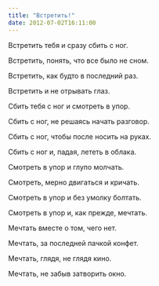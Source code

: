 ```yaml
---
title: "Встретить!"
date: 2012-07-02T16:11:00
---
```


Встретить тебя и сразу сбить с ног.

Встретить, понять, что все было не сном.

Встретить, как будто в последний раз.

Встретить и не отрывать глаз.



Сбить тебя с ног и смотреть в упор.

Сбить с ног, не решаясь начать разговор.

Сбить с ног, чтобы после носить на руках.

Сбить с ног и, падая, лететь в облака.



Смотреть в упор и глупо молчать.

Смотреть, мерно двигаться и кричать.

Смотреть в упор и без умолку болтать.

Смотреть в упор и, как прежде, мечтать.



Мечтать вместе о том, чего нет.

Мечтать, за последней пачкой конфет.

Мечтать, глядя, не глядя кино.

Мечтать, не забыв затворить окно.

